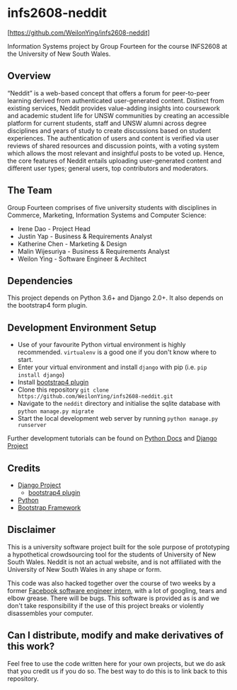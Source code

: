 # infs2608-neddit
[https://github.com/WeilonYing/infs2608-neddit]

Information Systems project by Group Fourteen for the course INFS2608 at the
University of New South Wales.

## Overview
“Neddit” is a web-based concept that offers a forum for peer-to-peer learning
derived from authenticated user-generated content. Distinct from existing
services, Neddit provides value-adding insights into coursework and academic
student life for UNSW communities by creating an accessible platform for current
students, staff and UNSW alumni across degree disciplines and years of study to
create discussions based on student experiences. The authentication of users and
content is verified via user reviews of shared resources and discussion points,
with a voting system which allows the most relevant and insightful posts to be
voted up. Hence, the core features of Neddit entails uploading user-generated
content and different user types; general users, top contributors and moderators.

## The Team
Group Fourteen comprises of five university students with disciplines in Commerce,
Marketing, Information Systems and Computer Science:
- Irene Dao - Project Head
- Justin Yap - Business & Requirements Analyst
- Katherine Chen - Marketing & Design
- Malin Wijesuriya - Business & Requirements Analyst
- Weilon Ying - Software Engineer & Architect

## Dependencies
This project depends on Python 3.6+ and Django 2.0+. It also depends on the
bootstrap4 form plugin.

## Development Environment Setup
- Use of your favourite Python virtual environment is highly recommended.
  `virtualenv` is a good one if you don't know where to start.
- Enter your virtual environment and install `django` with pip (i.e. `pip install django`)
- Install [bootstrap4 plugin](https://github.com/zostera/django-bootstrap4)
- Clone this repository `git clone https://github.com/WeilonYing/infs2608-neddit.git`
- Navigate to the `neddit` directory and initialise the sqlite database with
  `python manage.py migrate`
- Start the local development web server by running `python manage.py runserver`

Further development tutorials can be found on [Python Docs](https://docs.python.org)
and [Django Project](https://www.djangoproject.com/)

## Credits
- [Django Project](https://www.djangoproject.com/)
  - [bootstrap4 plugin](https://github.com/zostera/django-bootstrap4)
- [Python](https://www.python.org/)
- [Bootstrap Framework](https://getbootstrap.com/)

## Disclaimer
This is a university software project built for the sole purpose of prototyping
a hypothetical crowdsourcing tool for the students of University of New South Wales.
Neddit is not an actual website, and is not affiliated with the University of
New South Wales in any shape or form.

This code was also hacked together over the course of two weeks by a former
[Facebook software engineer intern](https://github.com/WeilonYing), with a
lot of googling, tears and elbow grease. There will be bugs. This software
is provided as is and we don't take responsibility if the use of this project
breaks or violently disassembles your computer.

## Can I distribute, modify and make derivatives of this work?
Feel free to use the code written here for your own projects, but we do ask that you
credit us if you do so. The best way to do this is to link back to this repository.
